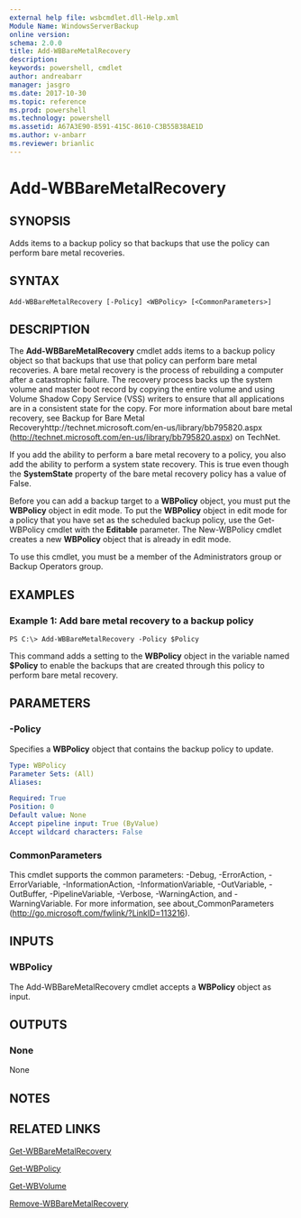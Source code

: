 ```yaml
---
external help file: wsbcmdlet.dll-Help.xml
Module Name: WindowsServerBackup
online version: 
schema: 2.0.0
title: Add-WBBareMetalRecovery
description: 
keywords: powershell, cmdlet
author: andreabarr
manager: jasgro
ms.date: 2017-10-30
ms.topic: reference
ms.prod: powershell
ms.technology: powershell
ms.assetid: A67A3E90-8591-415C-8610-C3B55B38AE1D
ms.author: v-anbarr
ms.reviewer: brianlic
---
```


# Add-WBBareMetalRecovery

## SYNOPSIS
Adds items to a backup policy so that backups that use the policy can perform bare metal recoveries.

## SYNTAX

```
Add-WBBareMetalRecovery [-Policy] <WBPolicy> [<CommonParameters>]
```

## DESCRIPTION
The **Add-WBBareMetalRecovery** cmdlet adds items to a backup policy object so that backups that use that policy can perform bare metal recoveries.
A bare metal recovery is the process of rebuilding a computer after a catastrophic failure.
The recovery process backs up the system volume and master boot record by copying the entire volume and using Volume Shadow Copy Service (VSS) writers to ensure that all applications are in a consistent state for the copy.
For more information about bare metal recovery, see Backup for Bare Metal Recoveryhttp://technet.microsoft.com/en-us/library/bb795820.aspx (http://technet.microsoft.com/en-us/library/bb795820.aspx) on TechNet.

If you add the ability to perform a bare metal recovery to a policy, you also add the ability to perform a system state recovery.
This is true even though the **SystemState** property of the bare metal recovery policy has a value of False.

Before you can add a backup target to a **WBPolicy** object, you must put the **WBPolicy** object in edit mode.
To put the **WBPolicy** object in edit mode for a policy that you have set as the scheduled backup policy, use the Get-WBPolicy cmdlet with the **Editable** parameter.
The New-WBPolicy cmdlet creates a new **WBPolicy** object that is already in edit mode.

To use this cmdlet, you must be a member of the Administrators group or Backup Operators group.

## EXAMPLES

### Example 1: Add bare metal recovery to a backup policy
```
PS C:\> Add-WBBareMetalRecovery -Policy $Policy
```

This command adds a setting to the **WBPolicy** object in the variable named **$Policy** to enable the backups that are created through this policy to perform bare metal recovery.

## PARAMETERS

### -Policy
Specifies a **WBPolicy** object that contains the backup policy to update.

```yaml
Type: WBPolicy
Parameter Sets: (All)
Aliases: 

Required: True
Position: 0
Default value: None
Accept pipeline input: True (ByValue)
Accept wildcard characters: False
```

### CommonParameters
This cmdlet supports the common parameters: -Debug, -ErrorAction, -ErrorVariable, -InformationAction, -InformationVariable, -OutVariable, -OutBuffer, -PipelineVariable, -Verbose, -WarningAction, and -WarningVariable. For more information, see about_CommonParameters (http://go.microsoft.com/fwlink/?LinkID=113216).

## INPUTS

### WBPolicy
The Add-WBBareMetalRecovery cmdlet accepts a **WBPolicy** object as input.

## OUTPUTS

### None
None

## NOTES

## RELATED LINKS

[Get-WBBareMetalRecovery](./Get-WBBareMetalRecovery.md)

[Get-WBPolicy](./Get-WBPolicy.md)

[Get-WBVolume](./Get-WBVolume.md)

[Remove-WBBareMetalRecovery](./Remove-WBBareMetalRecovery.md)

